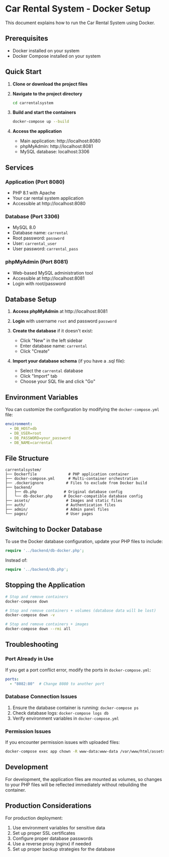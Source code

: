 # Car Rental System - Docker Setup

This document explains how to run the Car Rental System using Docker.

## Prerequisites

- Docker installed on your system
- Docker Compose installed on your system

## Quick Start

1. **Clone or download the project files**

2. **Navigate to the project directory**
   ```bash
   cd carrentalsystem
   ```

3. **Build and start the containers**
   ```bash
   docker-compose up --build
   ```

4. **Access the application**
   - Main application: http://localhost:8080
   - phpMyAdmin: http://localhost:8081
   - MySQL database: localhost:3306

## Services

### Application (Port 8080)
- PHP 8.1 with Apache
- Your car rental system application
- Accessible at http://localhost:8080

### Database (Port 3306)
- MySQL 8.0
- Database name: `carrental`
- Root password: `password`
- User: `carrental_user`
- User password: `carrental_pass`

### phpMyAdmin (Port 8081)
- Web-based MySQL administration tool
- Accessible at http://localhost:8081
- Login with root/password

## Database Setup

1. **Access phpMyAdmin** at http://localhost:8081
2. **Login** with username `root` and password `password`
3. **Create the database** if it doesn't exist:
   - Click "New" in the left sidebar
   - Enter database name: `carrental`
   - Click "Create"

4. **Import your database schema** (if you have a .sql file):
   - Select the `carrental` database
   - Click "Import" tab
   - Choose your SQL file and click "Go"

## Environment Variables

You can customize the configuration by modifying the `docker-compose.yml` file:

```yaml
environment:
  - DB_HOST=db
  - DB_USER=root
  - DB_PASSWORD=your_password
  - DB_NAME=carrental
```

## File Structure

```
carrentalsystem/
├── Dockerfile              # PHP application container
├── docker-compose.yml      # Multi-container orchestration
├── .dockerignore          # Files to exclude from Docker build
├── backend/
│   ├── db.php            # Original database config
│   └── db-docker.php     # Docker-compatible database config
├── assets/                # Images and static files
├── auth/                  # Authentication files
├── admin/                 # Admin panel files
└── pages/                 # User pages
```

## Switching to Docker Database

To use the Docker database configuration, update your PHP files to include:

```php
require '../backend/db-docker.php';
```

Instead of:
```php
require '../backend/db.php';
```

## Stopping the Application

```bash
# Stop and remove containers
docker-compose down

# Stop and remove containers + volumes (database data will be lost)
docker-compose down -v

# Stop and remove containers + images
docker-compose down --rmi all
```

## Troubleshooting

### Port Already in Use
If you get a port conflict error, modify the ports in `docker-compose.yml`:
```yaml
ports:
  - "8082:80"  # Change 8080 to another port
```

### Database Connection Issues
1. Ensure the database container is running: `docker-compose ps`
2. Check database logs: `docker-compose logs db`
3. Verify environment variables in `docker-compose.yml`

### Permission Issues
If you encounter permission issues with uploaded files:
```bash
docker-compose exec app chown -R www-data:www-data /var/www/html/assets/images
```

## Development

For development, the application files are mounted as volumes, so changes to your PHP files will be reflected immediately without rebuilding the container.

## Production Considerations

For production deployment:
1. Use environment variables for sensitive data
2. Set up proper SSL certificates
3. Configure proper database passwords
4. Use a reverse proxy (nginx) if needed
5. Set up proper backup strategies for the database
